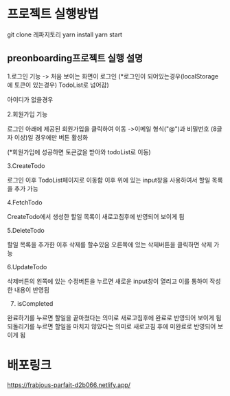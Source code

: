 # 프로젝트 실행방법

git clone 레파지토리
yarn install
yarn start

## preonboarding프로젝트 실행 설명

1.로그인 기능
-> 처음 보이는 화면이 로그인
(\*로그인이 되어있는경우(localStorage에 토큰이 있는경우) TodoList로 넘어감)

아이디가 없을경우

2.회원가입 기능

로그인 아래에 제공된 회원가입을 클릭하여 이동
->이메일 형식("@")과 비밀번호 (8글자 이상)일 경우에만 버튼 활성화

(\*회원가입에 성공하면 토큰값을 받아와 todoList로 이동)

3.CreateTodo

로그인 이후 TodoList페이지로 이동함
이후 위에 있는 input창을 사용하여서 할일 목록을 추가 가능

4.FetchTodo

CreateTodo에서 생성한 할일 목록이 새로고침후에 반영되어 보이게 됨

5.DeleteTodo

할일 목록을 추가한 이후 삭제를 할수있음
오른쪽에 있는 삭제버튼을 클릭하면 삭제 가능

6.UpdateTodo

삭제버튼의 왼쪽에 있는 수정버튼을 누르면 새로운 input창이 열리고
이를 통하여 작성한 내용이 반영됨

7. isCompleted

완료하기를 누르면 할일을 끝마쳤다는 의미로 새로고침후에 완료로 반영되어 보이게 됨
되돌리기를 누르면 할일을 마치지 않았다는 의미로 새로고침 후에 미완료로 반영되어 보이게 됨

# 배포링크

https://frabjous-parfait-d2b066.netlify.app/
